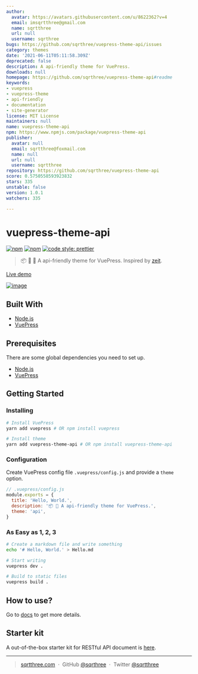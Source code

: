 ```yaml
---
author:
  avatar: https://avatars.githubusercontent.com/u/8622362?v=4
  email: imsqrtthree@gmail.com
  name: sqrtthree
  url: null
  username: sqrthree
bugs: https://github.com/sqrthree/vuepress-theme-api/issues
category: themes
date: '2021-06-11T05:11:58.309Z'
deprecated: false
description: A api-friendly theme for VuePress.
downloads: null
homepage: https://github.com/sqrthree/vuepress-theme-api#readme
keywords:
- vuepress
- vuepress-theme
- api-friendly
- documentation
- site-generator
license: MIT License
maintainers: null
name: vuepress-theme-api
npm: https://www.npmjs.com/package/vuepress-theme-api
publisher:
  avatar: null
  email: sqrtthree@foxmail.com
  name: null
  url: null
  username: sqrtthree
repository: https://github.com/sqrthree/vuepress-theme-api
score: 0.5750558593923832
stars: 335
unstable: false
version: 1.0.1
watchers: 335

---
```


# vuepress-theme-api

[![npm](https://img.shields.io/npm/v/vuepress-theme-api.svg)](https://www.npmjs.com/package/vuepress-theme-api)
[![npm](https://img.shields.io/npm/l/vuepress-theme-api.svg)](https://github.com/sqrthree/vuepress-theme-api/blob/master/LICENSE)
[![code style: prettier](https://img.shields.io/badge/code_style-prettier-ff69b4.svg)](https://github.com/prettier/prettier)

> 📦 📝 🎨 A api-friendly theme for VuePress. Inspired by [zeit](https://zeit.co/docs).

[Live demo](https://blog.sqrtthree.com/vuepress-theme-api/)

[![image](https://user-images.githubusercontent.com/8622362/40341249-9b6e8b9e-5db6-11e8-97f5-41cadc87ce51.png)](https://github.com/sqrthree/vuepress-theme-api-starter-kit)

## Built With

- [Node.js](https://nodejs.org/)
- [VuePress](https://github.com/vuejs/vuepress)

## Prerequisites

There are some global dependencies you need to set up.

- [Node.js](https://nodejs.org/)
- [VuePress](https://github.com/vuejs/vuepress)

## Getting Started

### Installing

```bash
# Install VuePress
yarn add vuepress # OR npm install vuepress

# Install theme
yarn add vuepress-theme-api # OR npm install vuepress-theme-api
```

### Configuration

Create VuePress config file `.vuepress/config.js` and provide a `theme` option.

```js
// .vuepress/config.js
module.exports = {
  title: 'Hello, World.',
  description: '📦 🎨 A api-friendly theme for VuePress.',
  theme: 'api',
}
```

### As Easy as 1, 2, 3

```bash
# Create a markdown file and write something
echo '# Hello, World.' > Hello.md

# Start writing
vuepress dev .

# Build to static files
vuepress build .
```

## How to use?

Go to [docs](https://blog.sqrtthree.com/vuepress-theme-api/) to get more details.

## Starter kit

A out-of-the-box starter kit for RESTful API document is [here](https://github.com/sqrthree/vuepress-theme-api-starter-kit).

---

> [sqrtthree.com](http://sqrtthree.com/) &nbsp;&middot;&nbsp;
> GitHub [@sqrthree](https://github.com/sqrthree) &nbsp;&middot;&nbsp;
> Twitter [@sqrtthree](https://twitter.com/sqrtthree)
